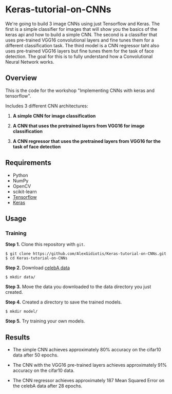 # Keras-tutorial-on-CNNs
We're going to build 3 image CNNs using just Tensorflow and Keras. The first is 
a simple classifier for images that will show you the basics of the keras api and how to build a
simple CNN. The second is a classifier that uses pre-trained VGG16 
convolutional layers and fine tunes them for a different classification task. The third model is a CNN regressor
taht also uses pre-trained VGG16 layers but fine tunes them for the task of face detection.
The goal for this is to fully understand how a Convolutional Neural Network works. 

## Overview ##

This is the code for the workshop "Implementing CNNs with keras and tensorflow".

Includes 3 different CNN architectures:

1) **A simple CNN for image classification**

2) **A CNN that uses the pretrained layers from VGG16 for image classification**

3) **A CNN regressor that uses the pretrained layers from VGG16 for the task of face detection**

## Requirements

- Python
- NumPy
- OpenCV
- scikit-learn
- [Tensorflow](https://github.com/tensorflow/tensorflow)
- [Keras](https://github.com/fchollet/keras)

## Usage

### Training
**Step 1.** 
Clone this repository with ``git``.

```
$ git clone https://github.com/AlexGidiotis/Keras-tutorial-on-CNNs.git
$ cd Keras-tutorial-on-CNNs
```

**Step 2.** 
Download [celebA data](https://www.dropbox.com/sh/hx19bwxdpn8xv33/AABkCRUPwfFi0xqcvXjMO8GFa?dl=0)

```
$ mkdir data/
```

**Step 3.** 
Move the data you downloaded to the data directory you just created.


**Step 4.** 
Created a directory to save the trained models.

```
$ mkdir model/
```


**Step 5.**
Try training your own models.

## Results ##

- The simple CNN achieves approximately 80% accuracy on the cifar10 data after 50 epochs. 

- The CNN with the VGG16 pre-trained layers achieves approximately 91% accuracy on the cifar10 data.

- The CNN regressor achieves approximately 187 Mean Squared Error on the celebA data after 28 epochs. 